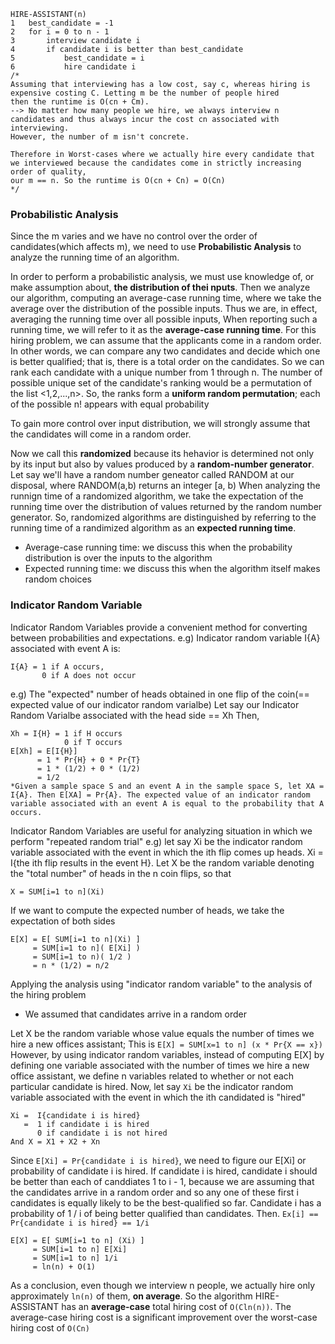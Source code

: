 ```
HIRE-ASSISTANT(n)
1   best_candidate = -1
2   for i = 0 to n - 1
3       interview candidate i
4       if candidate i is better than best_candidate
5           best_candidate = i
6           hire candidate i
/*
Assuming that interviewing has a low cost, say c, whereas hiring is expensive costing C. Letting m be the number of people hired
then the runtime is O(cn + Cm).
--> No matter how many people we hire, we always interview n candidates and thus always incur the cost cn associated with interviewing.
However, the number of m isn't concrete.

Therefore in Worst-cases where we actually hire every candidate that we interviewed because the candidates come in strictly increasing order of quality,
our m == n. So the runtime is O(cn + Cn) = O(Cn)
*/
```

### Probabilistic Analysis ###
Since the m varies and we have no control over the order of candidates(which affects m), we need to use __Probabilistic Analysis__ to analyze the running time of an algorithm.

In order to perform a probabilistic analysis, we must use knowledge of, or make assumption about, __the distribution of thei nputs__. Then we analyze our algorithm, computing an average-case running time, where we take the average over the distribution of the possible inputs. Thus we are, in effect, averaging the running time over all possible inputs, When reporting such a running time, we will refer to it as the __average-case running time__.
For this hiring problem, we can assume that the applicants come in a random order. In other words, we can compare any two candidates and decide which one is better qualified; that is, there is a total order on the candidates.
So we can rank each candidate with a unique number from 1 through n. The number of possible unique set of the candidate's ranking would be a permutation of the list <1,2,...,n>. So, the ranks form a __uniform random permutation__; each of the possible n! appears with equal probability

To gain more control over input distribution, we will strongly assume that the candidates will come in a random order.

Now we call this __randomized__ because its hehavior is determined not only by its input but also by values produced by a __random-number generator__.
Let say we'll have a random number geneator called RANDOM at our disposal, where RANDOM(a,b) returns an integer [a, b)
When analyzing the runnign time of a randomized algorithm, we take the expectation of the running time over the distribution of values returned by the random number generator. So, randomized algorithms are distinguished by referring to the running time of a randimized algorithm as an __expected running time__.

* Average-case running time: we discuss this when the probability distribution is over the inputs to the algorithm
* Expected running time: we discuss this when the algorithm itself makes random choices


### Indicator Random Variable ###
Indicator Random Variables provide a convenient method for converting between probabilities and expectations.
e.g) Indicator random variable I{A} associated with event A is:

```
I{A} = 1 if A occurs,
       0 if A does not occur
```

e.g) The "expected" number of heads obtained in one flip of the coin(== expected value of our indicator random varialbe)
Let say our Indicator Random Varialbe associated with the head side == Xh
Then,
```
Xh = I{H} = 1 if H occurs
            0 if T occurs
E[Xh] = E[I{H}]
      = 1 * Pr{H} + 0 * Pr{T}
      = 1 * (1/2) + 0 * (1/2)
      = 1/2
*Given a sample space S and an event A in the sample space S, let XA = I{A}. Then E[XA] = Pr{A}. The expected value of an indicator random variable associated with an event A is equal to the probability that A occurs.
```

Indicator Random Variables are useful for analyzing situation in which we perform "repeated random trial"
e.g) let say Xi be the indicator random variable associated with the event in which the ith flip comes up heads. Xi = I{the ith flip results in the event H}. Let X be the random variable denoting the "total number" of heads in the n coin flips, so that
```
X = SUM[i=1 to n](Xi)
```
If we want to compute the expected number of heads, we take the expectation of both sides
```
E[X] = E[ SUM[i=1 to n](Xi) ]
     = SUM[i=1 to n]( E[Xi] )
     = SUM[i=1 to n)( 1/2 )
     = n * (1/2) = n/2
```
Applying the analysis using "indicator random variable" to the analysis of the hiring problem

- We assumed that candidates arrive in a random order

Let X be the random variable whose value equals the number of times we hire a new offices assistant; 
This is `E[X] = SUM[x=1 to n] (x * Pr{X == x})`
However, by using indicator random variables, instead of computing E[X] by defining one variable associated with the number of times we hire a new office assistant, we define n variables related to whether or not each particular candidate is hired.
Now, let say `Xi` be the indicator random variable associated with the event in which the ith candidated is "hired"
```
Xi =  I{candidate i is hired}
   =  1 if candidate i is hired
      0 if candidate i is not hired
And X = X1 + X2 + Xn
```

Since `E[Xi] = Pr{candidate i is hired}`, we need to figure our E[Xi] or probability of candidate i is hired.
If candidate i is hired, candidate i should be better than each of canddiates 1 to i - 1, because we are assuming that the candidates arrive in a random order and so any one of these first i candidates is equally likely to be the best-qualified so far.
Candidate i has a probability of 1 / i of being better qualified than candidates.
Then. `Ex[i] == Pr{candidate i is hired} == 1/i`
```
E[X] = E[ SUM[i=1 to n] (Xi) ] 
     = SUM[i=1 to n] E[Xi]
     = SUM[i=1 to n] 1/i
     = ln(n) + O(1)
```

As a conclusion, even though we interview n people, we actually hire only approximately `ln(n)` of them, __on average__.
So the algorithm HIRE-ASSISTANT has an __average-case__ total hiring cost of `O(Cln(n))`. The average-case hiring cost is a significant improvement over the worst-case hiring cost of `O(Cn)`





